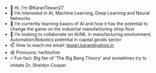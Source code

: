 - 👋 Hi, I’m @KaranTewari27
- 👀 I’m interested in AI, Machine Learning, Deep Learning and Neural Networks
- 🌱 I’m currently learning basics of AI and how it has the potential to change the game on the industrial manufacturing shop floor
- 💞️ I’m looking to collaborate on AI/ML in manufacturing environment, Automation/Robotics potential in capital goods sector
- 📫 How to reach me email: tewari.karan@yahoo.in
- 😄 Pronouns: he/his/him
- ⚡ Fun fact: Big fan of 'The Big Bang Theory' and sometimes try to imitate Dr. Sheldon Cooper

<!---
KaranTewari27/KaranTewari27 is a ✨ special ✨ repository because its `README.md` (this file) appears on your GitHub profile.
You can click the Preview link to take a look at your changes.
--->
